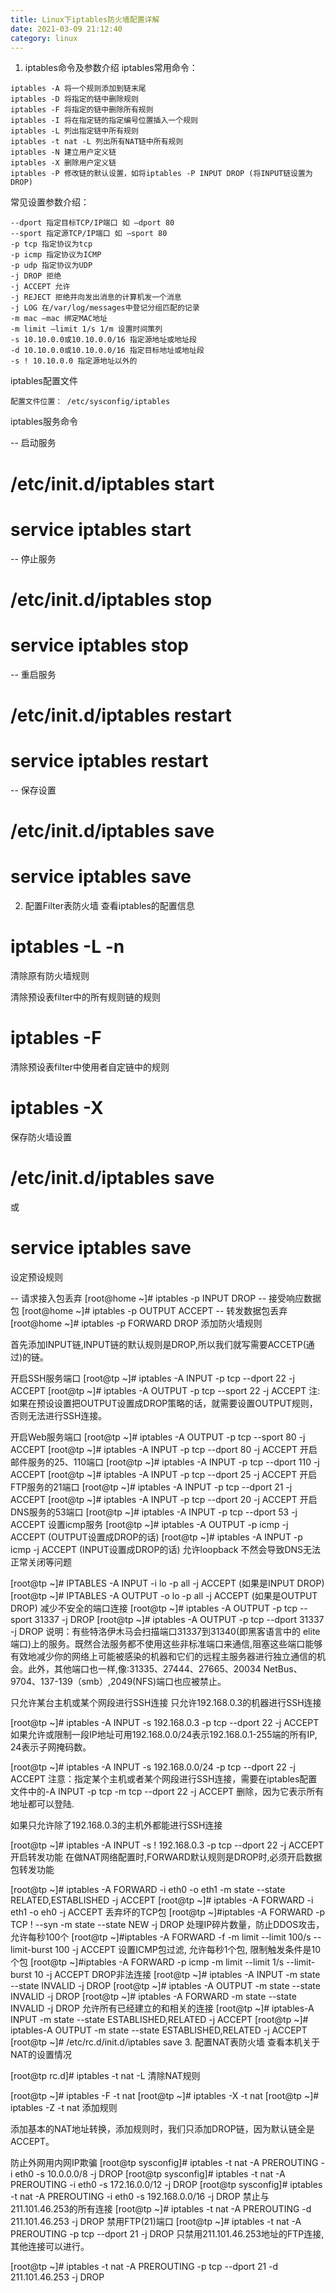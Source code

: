 ```yaml
---
title: Linux下iptables防火墙配置详解
date: 2021-03-09 21:12:40
category: linux
---
```

1. iptables命令及参数介绍
  iptables常用命令：
```
iptables -A 将一个规则添加到链末尾
iptables -D 将指定的链中删除规则
iptables -F 将指定的链中删除所有规则
iptables -I 将在指定链的指定编号位置插入一个规则
iptables -L 列出指定链中所有规则
iptables -t nat -L 列出所有NAT链中所有规则
iptables -N 建立用户定义链
iptables -X 删除用户定义链
iptables -P 修改链的默认设置，如将iptables -P INPUT DROP (将INPUT链设置为DROP)
```
常见设置参数介绍：
```
--dport 指定目标TCP/IP端口 如 –dport 80
--sport 指定源TCP/IP端口 如 –sport 80
-p tcp 指定协议为tcp
-p icmp 指定协议为ICMP
-p udp 指定协议为UDP
-j DROP 拒绝
-j ACCEPT 允许
-j REJECT 拒绝并向发出消息的计算机发一个消息
-j LOG 在/var/log/messages中登记分组匹配的记录
-m mac –mac 绑定MAC地址
-m limit –limit 1/s 1/m 设置时间策列
-s 10.10.0.0或10.10.0.0/16 指定源地址或地址段
-d 10.10.0.0或10.10.0.0/16 指定目标地址或地址段
-s ! 10.10.0.0 指定源地址以外的
```
iptables配置文件
```
配置文件位置： /etc/sysconfig/iptables
```
iptables服务命令

-- 启动服务
# /etc/init.d/iptables start 
# service iptables start

-- 停止服务
# /etc/init.d/iptables stop
# service iptables stop

-- 重启服务
# /etc/init.d/iptables restart
# service iptables restart

-- 保存设置
# /etc/init.d/iptables save
# service iptables save
2. 配置Filter表防火墙
查看iptables的配置信息

# iptables -L -n
清除原有防火墙规则

清除预设表filter中的所有规则链的规则
# iptables -F
清除预设表filter中使用者自定链中的规则
# iptables -X
保存防火墙设置
# /etc/init.d/iptables save
或
# service iptables save
设定预设规则

-- 请求接入包丢弃
[root@home ~]# iptables -p INPUT DROP
-- 接受响应数据包
[root@home ~]# iptables -p OUTPUT ACCEPT
-- 转发数据包丢弃 
[root@home ~]# iptables -p FORWARD DROP
添加防火墙规则

首先添加INPUT链,INPUT链的默认规则是DROP,所以我们就写需要ACCETP(通过)的链。

开启SSH服务端口
[root@tp ~]# iptables -A INPUT -p tcp --dport 22 -j ACCEPT
[root@tp ~]# iptables -A OUTPUT -p tcp --sport 22 -j ACCEPT
注:如果在预设设置把OUTPUT设置成DROP策略的话，就需要设置OUTPUT规则，否则无法进行SSH连接。

开启Web服务端口
[root@tp ~]# iptables -A OUTPUT -p tcp --sport 80 -j ACCEPT
[root@tp ~]# iptables -A INPUT -p tcp --dport 80 -j ACCEPT
开启邮件服务的25、110端口
[root@tp ~]# iptables -A INPUT -p tcp --dport 110 -j ACCEPT
[root@tp ~]# iptables -A INPUT -p tcp --dport 25 -j ACCEPT
开启FTP服务的21端口
[root@tp ~]# iptables -A INPUT -p tcp --dport 21 -j ACCEPT
[root@tp ~]# iptables -A INPUT -p tcp --dport 20 -j ACCEPT
开启DNS服务的53端口
[root@tp ~]# iptables -A INPUT -p tcp --dport 53 -j ACCEPT
设置icmp服务
[root@tp ~]# iptables -A OUTPUT -p icmp -j ACCEPT (OUTPUT设置成DROP的话)
[root@tp ~]# iptables -A INPUT -p icmp -j ACCEPT    (INPUT设置成DROP的话)
允许loopback
不然会导致DNS无法正常关闭等问题

[root@tp ~]# IPTABLES -A INPUT -i lo -p all -j ACCEPT 
(如果是INPUT DROP)
[root@tp ~]# IPTABLES -A OUTPUT -o lo -p all -j ACCEPT
(如果是OUTPUT DROP)
减少不安全的端口连接
[root@tp ~]# iptables -A OUTPUT -p tcp --sport 31337 -j DROP
[root@tp ~]# iptables -A OUTPUT -p tcp --dport 31337 -j DROP
说明：有些特洛伊木马会扫描端口31337到31340(即黑客语言中的 elite 端口)上的服务。既然合法服务都不使用这些非标准端口来通信,阻塞这些端口能够有效地减少你的网络上可能被感染的机器和它们的远程主服务器进行独立通信的机会。此外，其他端口也一样,像:31335、27444、27665、20034 NetBus、9704、137-139（smb）,2049(NFS)端口也应被禁止。

只允许某台主机或某个网段进行SSH连接
只允许192.168.0.3的机器进行SSH连接

[root@tp ~]# iptables -A INPUT -s 192.168.0.3 -p tcp --dport 22 -j ACCEPT
如果允许或限制一段IP地址可用192.168.0.0/24表示192.168.0.1-255端的所有IP, 24表示子网掩码数。

[root@tp ~]# iptables -A INPUT -s 192.168.0.0/24 -p tcp --dport 22 -j ACCEPT
注意：指定某个主机或者某个网段进行SSH连接，需要在iptables配置文件中的-A INPUT -p tcp -m tcp --dport 22 -j ACCEPT
删除，因为它表示所有地址都可以登陆.

如果只允许除了192.168.0.3的主机外都能进行SSH连接

[root@tp ~]# iptables -A INPUT -s ! 192.168.0.3 -p tcp --dport 22 -j ACCEPT
开启转发功能
在做NAT网络配置时,FORWARD默认规则是DROP时,必须开启数据包转发功能

[root@tp ~]# iptables -A FORWARD -i eth0 -o eth1 -m state --state RELATED,ESTABLISHED -j ACCEPT
[root@tp ~]# iptables -A FORWARD -i eth1 -o eh0 -j ACCEPT
丢弃坏的TCP包
[root@tp ~]#iptables -A FORWARD -p TCP ! --syn -m state --state NEW -j DROP
处理IP碎片数量，防止DDOS攻击，允许每秒100个
[root@tp ~]#iptables -A FORWARD -f -m limit --limit 100/s --limit-burst 100 -j ACCEPT
设置ICMP包过滤, 允许每秒1个包, 限制触发条件是10个包
[root@tp ~]#iptables -A FORWARD -p icmp -m limit --limit 1/s --limit-burst 10 -j ACCEPT
DROP非法连接
[root@tp ~]# iptables -A INPUT   -m state --state INVALID -j DROP
[root@tp ~]# iptables -A OUTPUT  -m state --state INVALID -j DROP
[root@tp ~]# iptables -A FORWARD -m state --state INVALID -j DROP
允许所有已经建立的和相关的连接
[root@tp ~]# iptables-A INPUT -m state --state ESTABLISHED,RELATED -j ACCEPT
[root@tp ~]# iptables-A OUTPUT -m state --state ESTABLISHED,RELATED -j ACCEPT
[root@tp ~]# /etc/rc.d/init.d/iptables save
3. 配置NAT表防火墙
查看本机关于NAT的设置情况

[root@tp rc.d]# iptables -t nat -L
清除NAT规则

[root@tp ~]# iptables -F -t nat
[root@tp ~]# iptables -X -t nat
[root@tp ~]# iptables -Z -t nat
添加规则

添加基本的NAT地址转换，添加规则时，我们只添加DROP链，因为默认链全是ACCEPT。

防止外网用内网IP欺骗
[root@tp sysconfig]# iptables -t nat -A PREROUTING -i eth0 -s 10.0.0.0/8 -j DROP
[root@tp sysconfig]# iptables -t nat -A PREROUTING -i eth0 -s 172.16.0.0/12 -j DROP
[root@tp sysconfig]# iptables -t nat -A PREROUTING -i eth0 -s 192.168.0.0/16 -j DROP
禁止与211.101.46.253的所有连接
[root@tp ~]# iptables -t nat -A PREROUTING -d 211.101.46.253 -j DROP
禁用FTP(21)端口
[root@tp ~]# iptables -t nat -A PREROUTING -p tcp --dport 21 -j DROP
只禁用211.101.46.253地址的FTP连接,其他连接可以进行。

[root@tp ~]# iptables -t nat -A PREROUTING -p tcp --dport 21 -d 211.101.46.253 -j DROP

